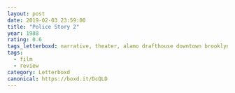 ```yaml
---
layout: post 
date: 2019-02-03 23:59:00
title: "Police Story 2"
year: 1988
rating: 0.6
tags_letterboxd: narrative, theater, alamo drafthouse downtown brooklyn, NYC
tags:
  - film
  - review
category: Letterboxd
canonical: https://boxd.it/DcQLD
---
```

